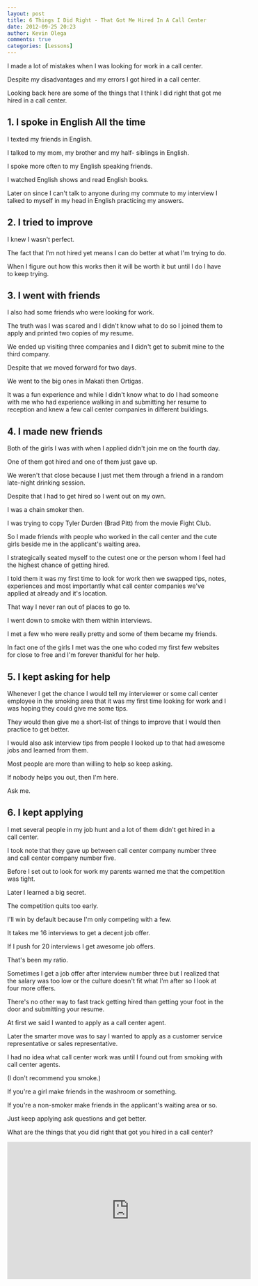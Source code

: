 ```yaml
---
layout: post
title: 6 Things I Did Right - That Got Me Hired In A Call Center
date: 2012-09-25 20:23
author: Kevin Olega
comments: true
categories: [Lessons]
---
```

I made a lot of mistakes when I was looking for work in a call center. 

Despite my disadvantages and my errors I got hired in a call center. 

Looking back here are some of the things that I think I did right that got me hired in a call center.

## 1. I spoke in English All the time 

I texted my friends in English. 

I talked to my mom, my brother and my half- siblings in English. 

I spoke more often to my English speaking friends. 

I watched English shows and read English books. 

Later on since I can't talk to anyone during my commute to my interview I talked to myself in my head in English practicing my answers.

## 2. I tried to improve 

I knew I wasn't perfect. 

The fact that I'm not hired yet means I can do better at what I'm trying to do. 

When I figure out how this works then it will be worth it but until I do I have to keep trying.

## 3. I went with friends 

I also had some friends who were looking for work. 

The truth was I was scared and I didn't know what to do so I joined them to apply and printed two copies of my resume. 

We ended up visiting three companies and I didn't get to submit mine to the third company. 

Despite that we moved forward for two days. 

We went to the big ones in Makati then Ortigas. 

It was a fun experience and while I didn't know what to do I had someone with me who had experience walking in and submitting her resume to reception and knew a few call center companies in different buildings.

## 4. I made new friends 

Both of the girls I was with when I applied didn't join me on the fourth day. 

One of them got hired and one of them just gave up. 

We weren't that close because I just met them through a friend in a random late-night drinking session. 

Despite that I had to get hired so I went out on my own. 

I was a chain smoker then. 

I was trying to copy Tyler Durden (Brad Pitt) from the movie Fight Club. 

So I made friends with people who worked in the call center and the cute girls beside me in the applicant's waiting area. 

I strategically seated myself to the cutest one or the person whom I feel had the highest chance of getting hired. 

I told them it was my first time to look for work then we swapped tips, notes, experiences and most importantly what call center companies we've applied at already and it's location. 

That way I never ran out of places to go to. 

I went down to smoke with them within interviews. 

I met a few who were really pretty and some of them became my friends. 

In fact one of the girls I met was the one who coded my first few websites for close to free and I'm forever thankful for her help.

## 5. I kept asking for help 

Whenever I get the chance I would tell my interviewer or some call center employee in the smoking area that it was my first time looking for work and I was hoping they could give me some tips. 

They would then give me a short-list of things to improve that I would then practice to get better.

I would also ask interview tips from people I looked up to that had awesome jobs and learned from them.

Most people are more than willing to help so keep asking. 

If nobody helps you out, then I'm here. 

Ask me.

## 6. I kept applying 

I met several people in my job hunt and a lot of them didn't get hired in a call center. 

I took note that they gave up between call center company number three and call center company number five. 

Before I set out to look for work my parents warned me that the competition was tight. 

Later I learned a big secret. 

The competition quits too early. 

I'll win by default because I'm only competing with a few. 

It takes me 16 interviews to get a decent job offer. 

If I push for 20 interviews I get awesome job offers. 

That's been my ratio. 

Sometimes I get a job offer after interview number three but I realized that the salary was too low or the culture doesn't fit what I'm after so I look at four more offers.

There's no other way to fast track getting hired than getting your foot in the door and submitting your resume.

At first we said I wanted to apply as a call center agent. 

Later the smarter move was to say I wanted to apply as a customer service representative or sales representative.

I had no idea what call center work was until I found out from smoking with call center agents. 

(I don't recommend you smoke.) 

If you're a girl make friends in the washroom or something. 

If you're a non-smoker make friends in the applicant's waiting area or so.

Just keep applying ask questions and get better. 

What are the things that you did right that got you hired in a call center?

<iframe width="560" height="315" src="https://www.youtube.com/embed/aNVAD6SRIA8" frameborder="0" allow="accelerometer; autoplay; encrypted-media; gyroscope; picture-in-picture" allowfullscreen></iframe>
